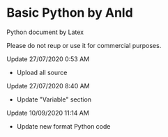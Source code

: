 # Basic Python by Anld
Python document by Latex

Please do not reup or use it for commercial purposes.

Update 27/07/2020 0:53 AM
- Upload all source

Update 27/07/2020 8:40 AM
- Update "Variable" section

Update 10/09/2020 11:14 AM
- Update new format Python code
